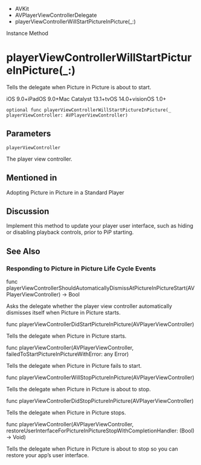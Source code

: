 

- AVKit
- AVPlayerViewControllerDelegate
-  playerViewControllerWillStartPictureInPicture(\_:) 

Instance Method

# playerViewControllerWillStartPictureInPicture(\_:)

Tells the delegate when Picture in Picture is about to start.

iOS 9.0+iPadOS 9.0+Mac Catalyst 13.1+tvOS 14.0+visionOS 1.0+

``` source
optional func playerViewControllerWillStartPictureInPicture(_ playerViewController: AVPlayerViewController)
```

## Parameters 

`playerViewController`  

The player view controller.

## Mentioned in 

Adopting Picture in Picture in a Standard Player

## Discussion

Implement this method to update your player user interface, such as hiding or disabling playback controls, prior to PiP starting.

## See Also

### Responding to Picture in Picture Life Cycle Events

func playerViewControllerShouldAutomaticallyDismissAtPictureInPictureStart(AVPlayerViewController) -> Bool

Asks the delegate whether the player view controller automatically dismisses itself when Picture in Picture starts.

func playerViewControllerDidStartPictureInPicture(AVPlayerViewController)

Tells the delegate when Picture in Picture starts.

func playerViewController(AVPlayerViewController, failedToStartPictureInPictureWithError: any Error)

Tells the delegate when Picture in Picture fails to start.

func playerViewControllerWillStopPictureInPicture(AVPlayerViewController)

Tells the delegate when Picture in Picture is about to stop.

func playerViewControllerDidStopPictureInPicture(AVPlayerViewController)

Tells the delegate when Picture in Picture stops.

func playerViewController(AVPlayerViewController, restoreUserInterfaceForPictureInPictureStopWithCompletionHandler: (Bool) -> Void)

Tells the delegate when Picture in Picture is about to stop so you can restore your app’s user interface.

